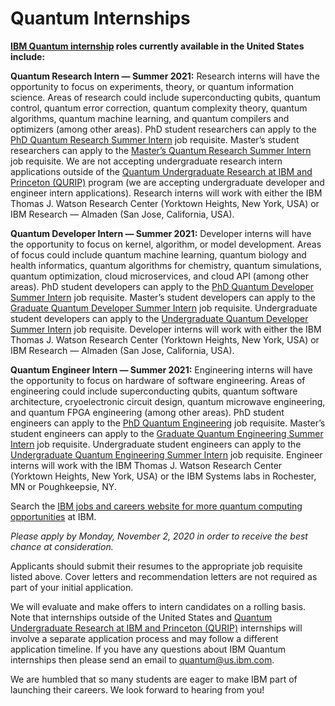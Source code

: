 # Quantum Internships
**[IBM Quantum internship](https://www.ibm.com/blogs/research/2020/09/2021-ibmquantum-internships/) roles currently available in the United States include:**

**Quantum Research Intern — Summer 2021:** Research interns will have the opportunity to focus on experiments, theory, or quantum information science. Areas of research could include superconducting qubits, quantum control, quantum error correction, quantum complexity theory, quantum algorithms, quantum machine learning, and quantum compilers and optimizers (among other areas). PhD student researchers can apply to the [PhD Quantum Research Summer Intern](https://careers.ibm.com/ShowJob/Id/962203/PhD-Quantum-Research-Summer-Intern-2021/?lang=en) job requisite. Master’s student researchers can apply to the [Master’s Quantum Research Summer Intern](https://careers.ibm.com/ShowJob/Id/962207/Master's-Quantum-Research-Summer-Intern-2021/?lang=en) job requisite. We are not accepting undergraduate research intern applications outside of the [Quantum Undergraduate Research at IBM and Princeton (QURIP)](https://www.ibm.com/quantum-computing/internship/qurip) program (we are accepting undergraduate developer and engineer intern applications). Research interns will work with either the IBM Thomas J. Watson Research Center (Yorktown Heights, New York, USA) or IBM Research — Almaden (San Jose, California, USA).

**Quantum Developer Intern — Summer 2021:** Developer interns will have the opportunity to focus on kernel, algorithm, or model development. Areas of focus could include quantum machine learning, quantum biology and health informatics, quantum algorithms for chemistry, quantum simulations, quantum optimization, cloud microservices, and cloud API (among other areas). PhD student developers can apply to the [PhD Quantum Developer Summer Intern](https://careers.ibm.com/ShowJob/Id/962210/PhD-Quantum-Developer-Summer-Intern-2021/?lang=en) job requisite. Master’s student developers can apply to the [Graduate Quantum Developer Summer Intern](https://careers.ibm.com/ShowJob/Id/962202/Graduate-Quantum-Developer-Summer-Intern-2021/?lang=en) job requisite. Undergraduate student developers can apply to the [Undergraduate Quantum Developer Summer Intern](https://careers.ibm.com/ShowJob/Id/962204/Undergraduate-Quantum-Developer-Summer-Intern-2021/?lang=en) job requisite. Developer interns will work with either the IBM Thomas J. Watson Research Center (Yorktown Heights, New York, USA) or IBM Research — Almaden (San Jose, California, USA).

**Quantum Engineer Intern — Summer 2021:** Engineering interns will have the opportunity to focus on hardware of software engineering. Areas of engineering could include superconducting qubits, quantum software architecture, cryoelectronic circuit design, quantum microwave engineering, and quantum FPGA engineering (among other areas). PhD student engineers can apply to the [PhD Quantum Engineering](https://careers.ibm.com/ShowJob/Id/962213/PhD-Quantum-Engineering-Summer-Intern-2021/?lang=en) job requisite. Master’s student engineers can apply to the [Graduate Quantum Engineering Summer Intern](https://careers.ibm.com/ShowJob/Id/962214/Graduate-Quantum-Engineering-Summer-Intern-2021/?lang=en) job requisite. Undergraduate student engineers can apply to the [Undergraduate Quantum Engineering Summer Intern](https://careers.ibm.com/ShowJob/Id/962215/Undergraduate-Quantum-Engineering-Summer-Intern-2021/?lang=en) job requisite. Engineer interns will work with the IBM Thomas J. Watson Research Center (Yorktown Heights, New York, USA) or the IBM Systems labs in Rochester, MN or Poughkeepsie, NY.

Search the [IBM jobs and careers website for more quantum computing opportunities](https://careers.ibm.com/ListJobs/All/Search/jobtitle/quantum/) at IBM.

_Please apply by Monday, November 2, 2020 in order to receive the best chance at consideration._

Applicants should submit their resumes to the appropriate job requisite listed above. Cover letters and recommendation letters are not required as part of your initial application.

We will evaluate and make offers to intern candidates on a rolling basis. Note that internships outside of the United States and [Quantum Undergraduate Research at IBM and Princeton (QURIP)](https://www.ibm.com/quantum-computing/internship/qurip) internships will involve a separate application process and may follow a different application timeline. If you have any questions about IBM Quantum internships then please send an email to quantum@us.ibm.com.

We are humbled that so many students are eager to make IBM part of launching their careers. We look forward to hearing from you!
